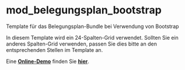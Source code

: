 # mod_belegungsplan_bootstrap

Template für das Belegungsplan-Bundle bei Verwendung von Bootstrap

In diesem Template wird ein 24-Spalten-Grid verwendet. Sollten Sie ein anderes Spalten-Grid verwenden, passen Sie dies bitte an den entsprechenden Stellen im Template an.

Eine [**Online-Demo**](http//www.waldeck-ruegen.de/belegungsplan.html) finden Sie [**hier**](http//www.waldeck-ruegen.de/belegungsplan.html).
